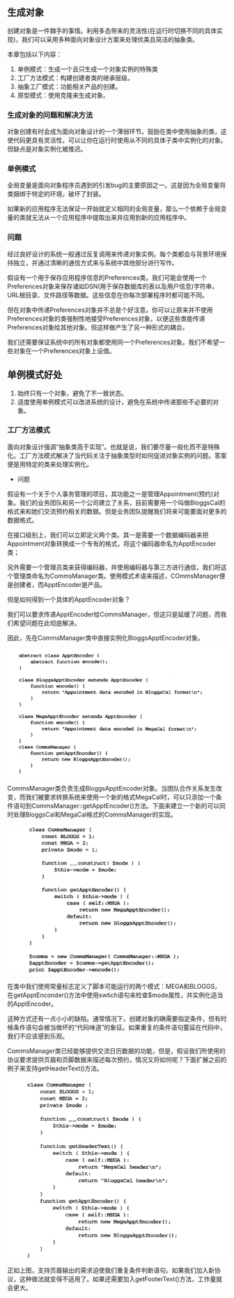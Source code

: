 ## 生成对象

创建对象是一件棘手的事情。利用多态带来的灵活性(在运行时切换不同的具体实现)，我们可以采用多种面向对象设计方案来处理优美且简洁的抽象类。

本章包括以下内容：

1. 单例模式：生成一个且只生成一个对象实例的特殊类
2. 工厂方法模式：构建创建者类的继承层级。
3. 抽象工厂模式：功能相关产品的创建。
4. 原型模式：使用克隆来生成对象。

### 生成对象的问题和解决方法

对象创建有时会成为面向对象设计的一个薄弱环节。鼓励在类中使用抽象的类，这使代码更具有灵活性，可以让你在运行时使用从不同的具体子类中实例化的对象。但缺点是对象实例化被推迟。


### 单例模式

全局变量是面向对象程序员遇到的引发bug的主要原因之一。这是因为全局变量将类捆绑于特定的环境，破坏了封装。

如果新的应用程序无法保证一开始就定义相同的全局变量，那么一个依赖于全局变量的类就无法从一个应用程序中提取出来并应用到新的应用程序中。

### 问题

经过良好设计的系统一般通过反复调用来传递对象实例。每个类都会与背景环境保持独立，并通过清晰的通信方式来与系统中其他部分进行写作。

假设有一个用于保存应用程序信息的Preferences类。我们可能会使用一个Preferences对象来保存诸如DSN(用于保存数据库的表以及用户信息)字符串，URL根目录、文件路径等数据。这些信息在你每次部署程序时都可能不同。

但在对象中传递Preferences对象并不总是个好注意。你可以让原来并不使用Preferences对象的类强制性地接受Preferences对象，以便这些类能传递Preferences对象给其他对象。但这样做产生了另一种形式的耦合。

我们还需要保证系统中的所有对象都使用同一个Preferences对象。我们不希望一些对象在一个Preferences对象上设值。

## 单例模式好处

1. 始终只有一个对象，避免了不一致状态。
2. 适度使用单例模式可以改进系统的设计，避免在系统中传递那些不必要的对象。


### 工厂方法模式

面向对象设计强调“抽象类高于实现”。也就是说，我们要尽量一般化而不是特殊化。工厂方法模式解决了当代码关注于抽象类型时如何促进对象实例的问题。答案便是用特定的类来处理实例化。

* 问题

假设有一个关于个人事务管理的项目，其功能之一是管理Appointment(预约)对象。我们的业务团队和另一个公司建立了关系，目前需要用一个叫做BloggsCal的格式来和她们交流预约相关的数据。但是业务团队提醒我们将来可能要面对更多的数据格式。

在接口级别上，我们可以立即定义两个类。其一是需要一个数据编码器来把Appointment对象转换成一个专有的格式，将这个编码器命名为ApptEncoder类；

另外需要一个管理员类来获得编码器，并使用编码器与第三方进行通信，我们将这个管理类命名为CommsManager类。使用模式术语来描述，COmmsManager便是创建者，而ApptEncoder是产品。

但是如何得到一个具体的ApptEncoder对象？

我们可以要求传递ApptEncoder给CommsManager，但这只是延缓了问题，而我们希望问题在此彻底解决。

因此，先在CommsManager类中直接实例化BloggsApptEncoder对象。

![](./img/2017-11-23_102904.png)

CommsManager类负责生成BloggsApptEncoder对象。当团队合作关系发生改变，而我们被要求转换系统来使用一个新的格式MegaCal时，可以只添加一个条件语句到CommsManager::getApptEncoder()方法。下面来建立一个新的可以同时处理BloggsCal和MegaCal格式的CommsManager的实现。

![](./img/2017-11-23_103211.png)

在类中我们使用常量标志定义了脚本可能运行的两个模式：MEGA和BLOGGS，在getApptEnconder()方法中使用swtich语句来检查$mode属性，并实例化适当的ApptEncoder。

这种方式还有一点小小的缺陷。通常情况下，创建对象的确需要指定条件，但有时候条件语句会被当做坏的“代码味道”的象征。如果重复的条件语句蔓延在代码中，我们不应该感到乐观。

CommsManager类已经能够提供交流日历数据的功能，但是，假设我们所使用的协议要求提供页眉和页脚数据来描述每次预约，情况又将如何呢？下面扩展之前的例子来支持getHeaderText()方法。

![](./img/2017-11-23_103925.png)

正如上图，支持页眉输出的需求迫使我们重复条件判断语句。如果我们加入新协议，这种做法就变得不适用了。如果还需要加入getFooterText()方法，工作量就会更大。

